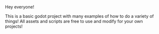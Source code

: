 Hey everyone!

This is a basic godot project with many examples of how to do a variety of things!
All assets and scripts are free to use and modify for your own projects!